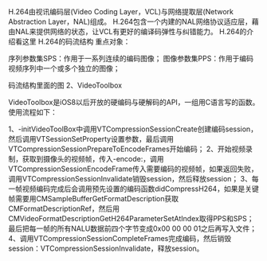 
H.264由视讯编码层(Video Coding Layer，VCL)与网络提取层(Network Abstraction Layer，NAL)组成。
H.264包含一个内建的NAL网络协议适应层，藉由NAL来提供网络的状态，让VCL有更好的编译码弹性与纠错能力。
H.264的介绍看这里
H.264的码流结构
重点对象：

序列参数集SPS：作用于一系列连续的编码图像；
图像参数集PPS：作用于编码视频序列中一个或多个独立的图像；

码流结构里面的图
2、VideoToolbox

VideoToolbox是iOS8以后开放的硬编码与硬解码的API，一组用C语言写的函数。使用流程如下：

1、-initVideoToolBox中调用VTCompressionSessionCreate创建编码session，然后调用VTSessionSetProperty设置参数，最后调用VTCompressionSessionPrepareToEncodeFrames开始编码；
2、开始视频录制，获取到摄像头的视频帧，传入-encode:，调用VTCompressionSessionEncodeFrame传入需要编码的视频帧，如果返回失败，调用VTCompressionSessionInvalidate销毁session，然后释放session；
3、每一帧视频编码完成后会调用预先设置的编码函数didCompressH264，如果是关键帧需要用CMSampleBufferGetFormatDescription获取CMFormatDescriptionRef，然后用
CMVideoFormatDescriptionGetH264ParameterSetAtIndex取得PPS和SPS；
最后把每一帧的所有NALU数据前四个字节变成0x00 00 00 01之后再写入文件；
4、调用VTCompressionSessionCompleteFrames完成编码，然后销毁session：VTCompressionSessionInvalidate，释放session。
